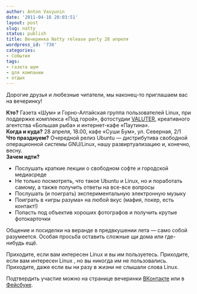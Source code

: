 ```yaml
---
author: Anton Vasyunin
date: '2011-04-18 20:03:51'
layout: post
slug: natty
status: publish
title: Вечеринка Natty release party 28 апреля
wordpress_id: '738'
categories:
- События
tags:
- газета шум
- для компании
- отдых
---
```


Дорогие друзья и любезные читатели, мы наконец-то приглашаем вас на вечеринку!

**Кто?** Газета «Шум» и Горно-Алтайская группа пользователей Linux, при поддержке комплекса «Под горой», фотостудии [VALUTER][1], креативного агентства «Большая рыба» и интернет-кафе «Паутина».  
**Когда и куда?** 28 апреля, 18.00, кафе «Суши Бум», ул. Северная, 2/1   
**Что празднуем?** Очередной релиз Ubuntu — дистрибутива свободной операционной системы GNU/Linux, нашу развиртуализацию и, конечно, весну.  
**Зачем идти?**

  * Послушать краткие лекции о свободном софте и городской медиасреде
  * Не только посмотреть, что такое Ubuntu и Linux, но и поработать самому, а также получить ответы на все-все вопросы
  * Послушать (и поиграть) экспериментальную электронную музыку
  * Поиграть в «игры разума» на любой вкус (мафия, покер, есть контакт!)
  * Попасть под объектив хороших фотографов и получить крутые фотокарточки
  
Общение и посиделки на веранде в предвкушении лета — само собой разумеется.
Особая просьба оставить сложные щи дома или где-нибудь ещё.

Приходите, если вам интересен Linux и вы им пользуетесь. Приходите, если вам
интересен Linux , но вы никогда им не пользовались. Приходите, даже если вы ни
разу в жизни не слышали слова Linux.

Подтвердить участие можно на странице вечеринки [ВКонтакте][2] или в
[Фейсбуке][3].

   [1]: http://valuter.ru/
   [2]: http://vk.com/event26216383
   [3]: http://www.facebook.com/event.php?eid=208943382458923

